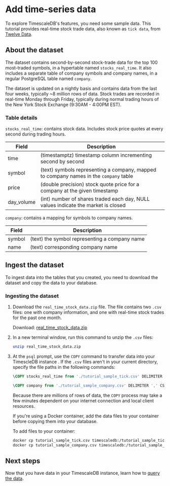 # Add time-series data

To explore TimescaleDB's features, you need some sample data. This tutorial
provides real-time stock trade data, also known as `tick data`, from [Twelve
Data][twelve-data].

## About the dataset
The dataset contains second-by-second stock-trade data for the top 100
most-traded symbols, in a hypertable named `stocks_real_time`. It also includes
a separate table of company symbols and company names, in a regular PostgreSQL
table named `company`. 

The dataset is updated on a nightly basis and contains data from the last four 
weeks, typically ~8 million rows of data. Stock trades are recorded in real-time
Monday through Friday, typically during normal trading hours of the New York Stock 
Exchange (9:30AM - 4:00PM EST).

### Table details

`stocks_real_time`: contains stock data. Includes stock price quotes at every second
during trading hours.

| Field | Description |
|-|-|
| time | (timestamptz) timestamp column incrementing second by second | 
| symbol | (text) symbols representing a company, mapped to company names in the `company` table | 
| price | (double precision) stock quote price for a company at the given timestamp |
| day_volume | (int) number of shares traded each day, NULL values indicate the market is closed | 

`company`: contains a mapping for symbols to company names.

| Field | Description |
|-|-|
| symbol | (text) the symbol representing a company name |
| name | (text) corresponding company name |


## Ingest the dataset
To ingest data into the tables that you created, you need to download the
dataset and copy the data to your database. 

<procedure>

### Ingesting the dataset
1.  Download the `real_time_stock_data.zip` file. The file contains two `.csv`
    files: one with company information, and one with real-time stock trades for
    the past one month. 
    
    Download: <tag
    type="download">[real_time_stock_data.zip](https://assets.timescale.com/docs/downloads/get-started/real_time_stock_data.zip)</tag>
1.  In a new terminal window, run this command to unzip the `.csv` files:
    ```bash
    unzip real_time_stock_data.zip
    ```
1.  At the `psql` prompt, use the `COPY` command to transfer data into your
    TimescleDB instance . If the `.csv` files aren't in your current directory, specify
    the file paths in the following commands:
    ```sql
    \COPY stocks_real_time from './tutorial_sample_tick.csv' DELIMITER ',' CSV HEADER;
    ```
    ```sql
    \COPY company from './tutorial_sample_company.csv' DELIMITER ',' CSV HEADER;
    ```

    Because there are millions of rows of data, the `COPY` process may take a few
    minutes dependent on your internet connection and local client resources.

    <highlight type="note">
    If you're using a Docker container, add the data files to your container before 
    copying them into your database.

    To add files to your container:
    ```bash
    docker cp tutorial_sample_tick.csv timescaledb:/tutorial_sample_tick.csv
    docker cp tutorial_sample_company.csv timescaledb:/tutorial_sample_company.csv
    ```
    </highlight>

</procedure>

## Next steps
Now that you have data in your TimescaleDB instance, learn how to [query the
data][query-data].


[twelve-data]: https://twelvedata.com/
[query-data]: /getting-started/query-data/
